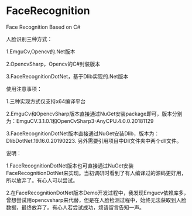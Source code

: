 # FaceRecognition
Face Recognition Based on C#

人脸识别三种方式：

1.EmguCv,Opencv的.Net版本

2.OpencvSharp，Opencv的C#封装版本

3.FaceRecognitionDotNet，基于Dlib实现的.Net版本

使用注意事项：

1.三种实现方式仅支持x64编译平台

2.EmguCv和OpencvSharp版本直接通过NuGet安装package即可，版本分别为：EmguCV.3.1.0.1和OpenCvSharp3-AnyCPU.4.0.0.20181129

3.FaceRecognitionDotNet版本直接通过NuGet安装Dlib，版本为：DlibDotNet.19.16.0.20190223. 另外需要引用项目中Dll文件夹中两个dll文件。

说明：

1.FaceRecognitionDotNet版本也可直接通过NuGet安装FaceRecognitionDotNet来实现。当初调研时看到了有人编译过的源码更好用，所以放弃了。有心人可以尝试。

2.在FaceRecognitionDotNet版本Demo开发过程中，我发现Emgucv依赖库多，曾想尝试用opencvsharp来代替，但是在人脸检测过程中，始终无法获取到人脸数据，最终放弃了。有心人若尝试成功，烦请留言告知一声。
